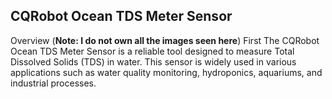 ## CQRobot Ocean TDS Meter Sensor ##
Overview (**Note: I do not own all the images seen here**)
First The CQRobot Ocean TDS Meter Sensor is a reliable tool designed to measure Total Dissolved Solids (TDS) in water. This sensor is widely used in various applications such as water quality monitoring, hydroponics, aquariums, and industrial processes.
